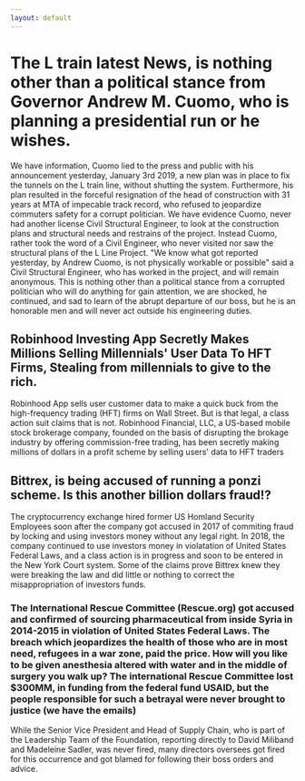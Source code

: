 ```yaml
---
layout: default
---
```


# The L train latest News, is nothing other than a political stance from Governor Andrew M. Cuomo, who is planning a presidential run or he wishes. 

We have information, Cuomo lied to the press and public with his announcement yesterday, January 3rd 2019, a new plan was in place to fix the tunnels on the L train line, without shutting the system. Furthermore, his plan resulted in the forceful resignation of the head of construction with 31 years at MTA of impecable track record, who refused to jeopardize commuters safety for a corrupt politician. We have evidence Cuomo, never had another license Civil Structural Engineer, to look at the construction plans and structural needs and restrains of the project. Instead Cuomo, rather took the word of a Civil Engineer, who never visited nor saw the structural plans of the L Line Project. "We know what got reported yesterday, by Andrew Cuomo, is not physically workable or possible" said a Civil Structural Engineer, who has worked in the project, and will remain anonymous. This is nothing other than a political stance from a corrupted politician who will do anything for gain attention, we are shocked, he continued, and sad to learn of the abrupt departure of our boss, but he is an honorable men and will never act outside his engineering duties. 

## Robinhood Investing App Secretly Makes Millions Selling Millennials' User Data To HFT Firms, Stealing from millennials to give to the rich. 

Robinhood App sells user customer data to make a quick buck from the high-frequency trading (HFT) firms on Wall Street. But is that legal, a class action suit claims that is not. Robinhood Financial, LLC, a US-based mobile stock brokerage company, founded on the basis of disrupting the brokage industry by offering commission-free trading, has been secretly making millions of dollars in a profit scheme by selling users' data to HFT traders

## Bittrex, is being accused of running a ponzi scheme. Is this another billion dollars fraud!?

The cryptocurrency exchange hired former US Homland Security Employees soon after the company got accused in 2017 of commiting fraud by locking and using investors money without any legal right. In 2018, the company continued to use investors money in violatation of United States Federal Laws, and a class action is in progress and soon to be entered in the New York Court system. Some of the claims prove Bittrex knew they were breaking the law and did little or nothing to correct the misappropriation of investors funds.


### The International Rescue Committee (Rescue.org) got accused and confirmed of sourcing pharmaceutical from inside Syria in 2014-2015 in violation of United States Federal Laws. The breach which jeopardizes the health of those who are in most need, refugees in a war zone, paid the price. How will you like to be given anesthesia altered with water and in the middle of surgery you walk up? The international Rescue Committee lost $300MM, in funding from the federal fund USAID, but the people responsible for such a betrayal were never brought to justice (we have the emails)

While the Senior Vice President and Head of Supply Chain, who is part of the Leadership Team of the Foundation, reporting directly to David Miliband and Madeleine Sadler, was never fired, many directors oversees got fired for this occurrence and got blamed for following their boss orders and advice. 


